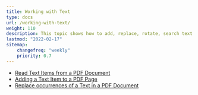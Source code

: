 ```yaml
---
title: Working with Text
type: docs
url: /working-with-text/
weight: 110
description: This topic shows how to add, replace, rotate, search text using Aspose.PDF Cloud.
lastmod: "2022-02-17"
sitemap:
    changefreq: "weekly"
    priority: 0.7
---
```


- [Read Text Items from a PDF Document](/pdf/read-text-items-from-a-pdf-document/)
- [Adding a Text Item to a PDF Page](/pdf/adding-a-text-item-to-a-pdf-page/)
- [Replace occurrences of a Text in a PDF Document](/pdf/replace-occurrences-of-a-text-in-a-pdf-document/)
